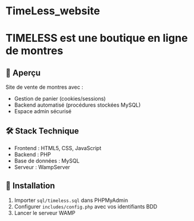 # TimeLess_website

# TIMELESS est une boutique en ligne de montres


## 📌 Aperçu
Site de vente de montres avec :
- Gestion de panier (cookies/sessions)
- Backend automatisé (procédures stockées MySQL)
- Espace admin sécurisé

## 🛠 Stack Technique
- Frontend : HTML5, CSS, JavaScript
- Backend : PHP
- Base de données : MySQL
- Serveur : WampServer

## 🚀 Installation
1. Importer `sql/timeless.sql` dans PHPMyAdmin
2. Configurer `includes/config.php` avec vos identifiants BDD
3. Lancer le serveur WAMP
